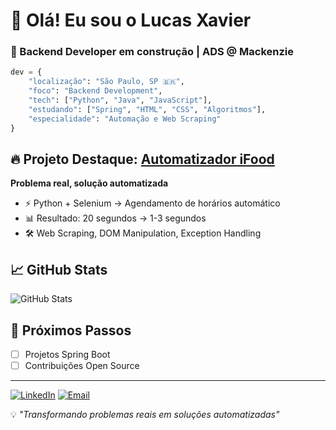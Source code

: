 # 👋 Olá! Eu sou o Lucas Xavier
### 🚀 Backend Developer em construção | ADS @ Mackenzie

```python
dev = {
    "localização": "São Paulo, SP 🇧🇷",
    "foco": "Backend Development", 
    "tech": ["Python", "Java", "JavaScript"],
    "estudando": ["Spring", "HTML", "CSS", "Algoritmos"],
    "especialidade": "Automação e Web Scraping"
}
```

## 🔥 Projeto Destaque: [Automatizador iFood](https://github.com/LucasXavG/ifood-agendador)
**Problema real, solução automatizada**
- ⚡ Python + Selenium → Agendamento de horários automático
- 📊 Resultado: 20 segundos → 1-3 segundos
- 🛠️ Web Scraping, DOM Manipulation, Exception Handling

## 📈 GitHub Stats
![GitHub Stats](https://github-readme-stats.vercel.app/api?username=LucasXavG&theme=tokyonight&hide_border=true&include_all_commits=true&count_private=true)

## 🎯 Próximos Passos
- [ ] Projetos Spring Boot
- [ ] Contribuições Open Source

---
[![LinkedIn](https://img.shields.io/badge/LinkedIn-0077B5?style=flat&logo=linkedin)](https://linkedin.com/in/lucas-xavier-2bb678203/) [![Email](https://img.shields.io/badge/Email-D14836?style=flat&logo=gmail)](mailto:lucaspessoni@outlook.com)

💡 *"Transformando problemas reais em soluções automatizadas"*
